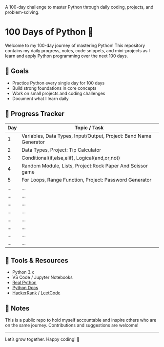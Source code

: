 A 100-day challenge to master Python through daily coding, projects, and problem-solving.

# 100 Days of Python 🐍

Welcome to my 100-day journey of mastering Python! This repository contains my daily progress, notes, code snippets, and mini-projects as I learn and apply Python programming over the next 100 days.

## 🎯 Goals
- Practice Python every single day for 100 days
- Build strong foundations in core concepts
- Work on small projects and coding challenges
- Document what I learn daily

## 📅 Progress Tracker

| Day | Topic / Task 
|-----|--------------
| 1   | Variables, Data Types, Input/Output, Project: Band Name Generator
| 2   | Data Types, Project: Tip Calculator
| 3   | Conditional(if,else,elif), Logical(and,or,not)  
| 4   | Random Module, Lists, Project:Rock Paper And Scissor game
| 5   | For Loops, Range Function, Project: Password Generator
| ... | ...
| ... | ...
| ... | ...
| ... | ...
| ... | ...
| ... | ...
| ... | ...
| ... | ...



## 🧰 Tools & Resources
- Python 3.x
- VS Code / Jupyter Notebooks
- [Real Python](https://realpython.com/)
- [Python Docs](https://docs.python.org/3/)
- [HackerRank](https://www.hackerrank.com/) / [LeetCode](https://leetcode.com/)

## 📌 Notes
This is a public repo to hold myself accountable and inspire others who are on the same journey. Contributions and suggestions are welcome!

---

Let’s grow together. Happy coding! 🚀

